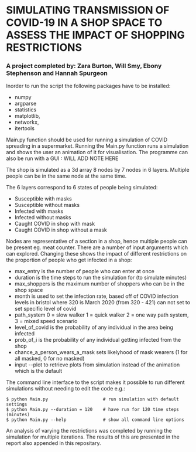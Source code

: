 # SIMULATING TRANSMISSION OF COVID-19 IN A SHOP SPACE TO ASSESS THE IMPACT OF SHOPPING RESTRICTIONS
### A project completed by: Zara Burton, Will Smy, Ebony Stephenson and Hannah Spurgeon

Inorder to run the script the following packages have to be installed: 
- numpy
- argparse
- statistics 
- matplotlib, 
- networkx, 
- itertools


Main.py function should be used for running a simulation of COVID spreading in a supermarket.
Running the Main.py function runs a simulation and shows the user an animation of it for visualisation. 
The programme can also be run with a GUI : WILL ADD NOTE HERE 

The shop is simulated as a 3d array 8 nodes by 7 nodes in 6 layers. 
Multiple people can be in the same node at the same time.

The 6 layers correspond to 6 states of people being simulated:
- Susceptible with masks
- Susceptible without masks 
- Infected with masks 
- Infected without masks 
- Caught COVID in shop with mask 
- Caught COVID in shop without a mask

Nodes are representative of a section in a shop, hence multiple people can be present eg. meat counter.
There are a number of input arguments which can explored.
Changing these shows the impact of different restrictions on the proportion of people who get infected in a shop:
 - max_entry is the number of people who can enter at once
 - duration is the time steps to run the simulation for (to simulate minutes)
 - max_shoppers is the maximum number of shoppers who can be in the shop space
 - month is used to set the infection rate, based off of COVID infection levels
in bristol where 320 is March 2020 (from 320 - 421) can not set to set specific level of covid
 - path_system 0 = slow walker 1 = quick walker 2 = one way path system, 3 = mixed speed scenario
 - level_of_covid is the probability of any individual in the area being infected 
 - prob_of_i is the probability of any individual getting infected from the shop
 - chance_a_person_wears_a_mask sets likelyhood of mask wearers (1 for all masked, 0 for no masked)
 - input --plot to retrieve plots from simulation instead of the animation which is the default
 
 
 The command line interface to the script makes it possible to run different
simulations without needing to edit the code e.g.:

    $ python Main.py                     # run simulation with default settings
    $ python Main.py --duration = 120    # have run for 120 time steps (minutes)
    $ python Main.py --help              # show all command line options

An analysis of varying the restrictions was completed by running the simulation for multiple iterations.
The results of this are presented in the report also appended in this repositary.